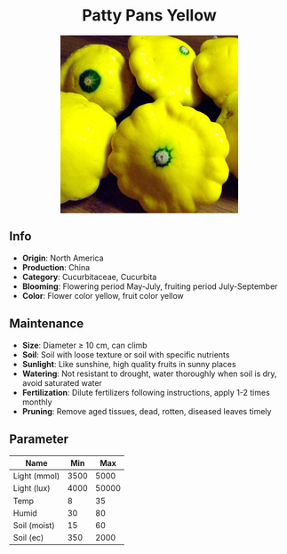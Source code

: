 <h1 align='center'>Patty Pans Yellow</h1>
<p align="center">
    <img 
        align='center'
        width='320'
        src="../images/patty pans yellow.png" 
        alt='Patty Pans Yellow' />
</p>

## Info

 - **Origin**: North America
 - **Production**: China
 - **Category**: Cucurbitaceae, Cucurbita
 - **Blooming**: Flowering period May-July, fruiting period July-September
 - **Color**: Flower color yellow, fruit color yellow

## Maintenance

 - **Size**: Diameter ≥ 10 cm, can climb
 - **Soil**: Soil with loose texture or soil with specific nutrients
 - **Sunlight**: Like sunshine, high quality fruits in sunny places
 - **Watering**: Not resistant to drought, water thoroughly when soil is dry, avoid saturated water
 - **Fertilization**: Dilute fertilizers following instructions, apply 1-2 times monthly
 - **Pruning**: Remove aged tissues, dead, rotten, diseased leaves timely

## Parameter

| Name         | Min  | Max   |
|--------------|------|-------|
| Light (mmol) | 3500 | 5000  |
| Light (lux)  | 4000 | 50000 |
| Temp         | 8    | 35    |
| Humid        | 30   | 80    |
| Soil (moist) | 15   | 60    |
| Soil (ec)    | 350  | 2000  |